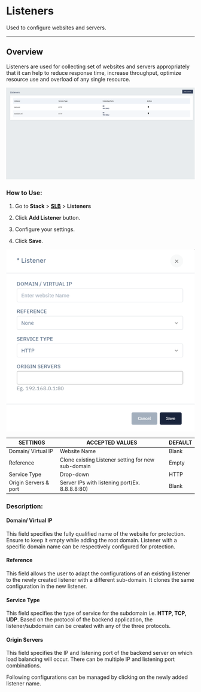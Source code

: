 # Listeners
Used to configure websites and servers.

---

## Overview

Listeners are used for collecting set of websites and servers appropriately that it can help to reduce response time, increase throughput, optimize resource use and overload of any single resource.

![Listener1](/img/adc/listener1.png)

### How to Use:

1. Go to **Stack** > [**SLB**](../adc.md) > **Listeners** 

2. Click **Add Listener** button.

3. Configure your settings.

4. Click **Save**.

![Listener2](/img/adc/listener2.png)

| SETTINGS              | ACCEPTED VALUES                                    | DEFAULT |
|-----------------------|----------------------------------------------------|---------|
| Domain/ Virtual IP    | Website Name                                       | Blank   |
| Reference             | Clone existing Listener setting for new sub-domain | Empty   |
| Service Type          | Drop-down                                          | HTTP    |
| Origin Servers & port | Server IPs with listening port(Ex. 8.8.8.8:80)     | Blank   |

### Description:

#### Domain/ Virtual IP

This field specifies the fully qualified name of the website for protection. Ensure to keep it empty while adding the root domain. Listener with a specific domain name can be respectively configured for protection.

#### Reference

This field allows the user to adapt the configurations of an existing listener to the newly created listener with a different sub-domain. It clones the same configuration in the new listener.

#### Service Type

This field specifies the type of service for the subdomain i.e. **HTTP, TCP, UDP**. Based on the protocol of the backend application, the listener/subdomain can be created with any of the three protocols.

#### Origin Servers

This field specifies the IP and listening port of the backend server on which load balancing will occur. There can be multiple IP and listening port combinations.

Following configurations can be managed by clicking on the newly added listener name.